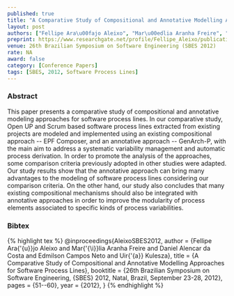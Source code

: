 ```yaml
---
published: true
title: "A Comparative Study of Compositional and Annotative Modelling Approaches for Software Process Lines"
layout: post
authors: ["Fellipe Ara\u00fajo Aleixo", "Mar\u00edlia Aranha Freire", "Daniel Alencar da Costa", "Edmilson Campos Neto and Uir\u00e1 Kulesza"]
preprint: https://www.researchgate.net/profile/Fellipe_Aleixo/publication/260779119_A_Comparative_Study_of_Compositional_and_Annotative_Modelling_Approaches_for_Software_Process_Lines/links/0deec53236475e1625000000.pdf
venue: 26th Brazilian Symposium on Software Engineering (SBES 2012)
rate: NA
award: false
category: [Conference Papers]
tags: [SBES, 2012, Software Process Lines]
---   
```


### Abstract 
This paper presents a comparative study of compositional and annotative modeling approaches for
software process lines. In our comparative study, Open UP and Scrum based software process lines
extracted from existing projects are modeled and implemented using an existing compositional
approach -- EPF Composer, and an annotative approach -- GenArch-P, with the main aim to address a
systematic variability management and automatic process derivation. In order to promote the analysis
of the approaches, some comparison criteria previously adopted in other studies were adapted. Our
study results show that the annotative approach can bring many advantages to the modeling of
software process lines considering our comparison criteria. On the other hand, our study also
concludes that many existing compositional mechanisms should also be integrated with annotative
approaches in order to improve the modularity of process elements associated to specific kinds of
process variabilities.

### Bibtex 

{% highlight tex %}
@inproceedings{AleixoSBES2012,
  author    = {Fellipe Ara{\'{u}}jo Aleixo and
               Mar{\'{\i}}lia Aranha Freire and
               Daniel Alencar da Costa and
               Edmilson Campos Neto and
               Uir{\'{a}} Kulesza},
  title     = {A Comparative Study of Compositional and Annotative Modelling Approaches
               for Software Process Lines},
  booktitle = {26th Brazilian Symposium on Software Engineering, {SBES} 2012, Natal,
               Brazil, September 23-28, 2012},
  pages     = {51--60},
  year      = {2012},
}
{% endhighlight %}
